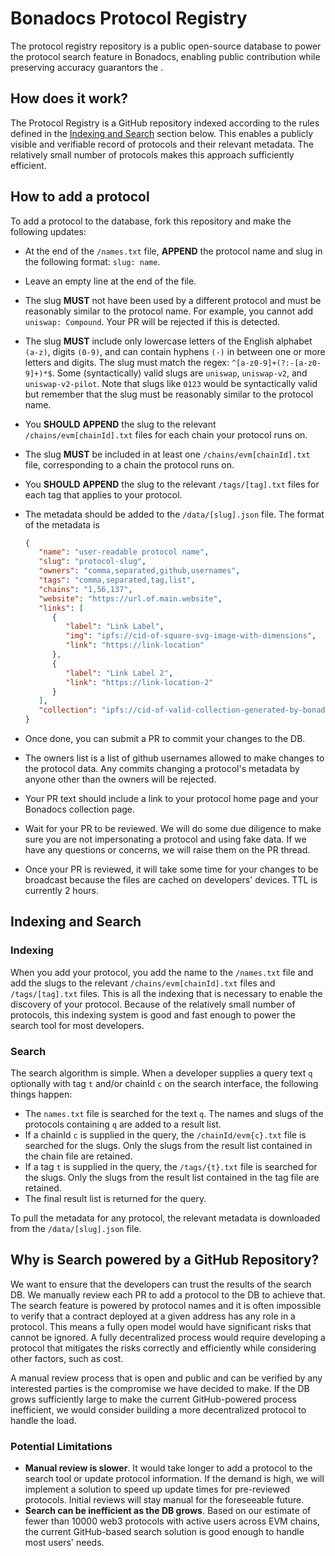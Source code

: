 # Bonadocs Protocol Registry

The protocol registry repository is a public open-source database to power the protocol search feature in Bonadocs,
enabling public contribution while preserving accuracy guarantors the .

## How does it work?

The Protocol Registry is a GitHub repository indexed according to the rules defined in the [Indexing and Search](#indexing-and-search) section below.
This enables a publicly visible and verifiable record of protocols and their relevant metadata. The relatively small number of protocols
makes this approach sufficiently efficient.

## How to add a protocol

To add a protocol to the database, fork this repository and make the following updates:
- At the end of the `/names.txt` file, __APPEND__ the protocol name and slug in the following format: `slug: name`.
- Leave an empty line at the end of the file.
- The slug __MUST__ not have been used by a different protocol and must be reasonably similar to the protocol name.
  For example, you cannot add `uniswap: Compound`. Your PR will be rejected if this is detected.
- The slug __MUST__ include only lowercase letters of the English alphabet `(a-z)`, digits `(0-9)`, and can contain hyphens `(-)` in between one or more
  letters and digits. The slug must match the regex: `^[a-z0-9]+(?:-[a-z0-9]+)*$`. Some (syntactically) valid slugs are `uniswap`, `uniswap-v2`, and `uniswap-v2-pilot`.
  Note that slugs like `0123` would be syntactically valid but remember that the slug must be reasonably similar to the protocol name.
- You __SHOULD__ __APPEND__ the slug to the relevant `/chains/evm[chainId].txt` files for each chain your protocol runs on.
- The slug __MUST__ be included in at least one `/chains/evm[chainId].txt` file, corresponding to a chain the protocol
  runs on.
- You __SHOULD__ __APPEND__ the slug to the relevant `/tags/[tag].txt` files for each tag that applies to your protocol.
- The metadata should be added to the `/data/[slug].json` file.
  The format of the metadata is
  
  ````json
  {
     "name": "user-readable protocol name",
     "slug": "protocol-slug",
     "owners": "comma,separated,github,usernames",
     "tags": "comma,separated,tag,list",
     "chains": "1,56,137",
     "website": "https://url.of.main.website",
     "links": [
        {
           "label": "Link Label",
           "img": "ipfs://cid-of-square-svg-image-with-dimensions",
           "link": "https://link-location"
        },
        {
           "label": "Link Label 2",
           "link": "https://link-location-2"
        }
     ],
     "collection": "ipfs://cid-of-valid-collection-generated-by-bonadocs-editor"
  }
  ````
- Once done, you can submit a PR to commit your changes to the DB.
- The owners list is a list of github usernames allowed to make changes to the protocol data. Any commits changing a protocol's metadata by anyone other than the owners will be rejected.
- Your PR text should include a link to your protocol home page and your Bonadocs collection page.
- Wait for your PR to be reviewed. We will do some due diligence to make sure you are not impersonating a protocol and using
  fake data. If we have any questions or concerns, we will raise them on the PR thread.
- Once your PR is reviewed, it will take some time for your changes to be broadcast because the files are cached on developers' devices. TTL is currently 2 hours.

## Indexing and Search
### Indexing

When you add your protocol, you add the name to the `/names.txt` file and add the slugs to the relevant `/chains/evm[chainId].txt` files and `/tags/[tag].txt` files.
This is all the indexing that is necessary to enable the discovery of your protocol. Because of the relatively small number of protocols, this indexing
system is good and fast enough to power the search tool for most developers.

### Search
The search algorithm is simple. When a developer supplies a query text `q` optionally with tag `t` and/or chainId `c` on the search interface, the following things happen:
- The `names.txt` file is searched for the text `q`. The names and slugs of the protocols containing `q` are added to a result list.
- If a chainId `c` is supplied in the query, the `/chainId/evm{c}.txt` file is searched for the slugs. Only the slugs from the result list contained in the chain file are retained.
- If a tag `t` is supplied in the query, the `/tags/{t}.txt` file is searched for the slugs. Only the slugs from the result list contained in the tag file are retained.
- The final result list is returned for the query.

To pull the metadata for any protocol, the relevant metadata is downloaded from the `/data/[slug].json` file.

## Why is Search powered by a GitHub Repository?

We want to ensure that the developers can trust the results of the search DB. We manually review each PR to add a protocol to the DB to achieve that.
The search feature is powered by protocol names and it is often impossible to verify that a contract deployed at a given address has any role in a protocol.
This means a fully open model would have significant risks that cannot be ignored. A fully decentralized process would require developing a protocol that
mitigates the risks correctly and efficiently while considering other factors, such as cost.

A manual review process that is open and public and can be verified by any interested parties is the compromise we have decided to make. If the DB grows
sufficiently large to make the current GitHub-powered process inefficient, we would consider building a more decentralized protocol to handle the load.

### Potential Limitations

- __Manual review is slower__. It would take longer to add a protocol to the search tool or update protocol information. If the demand is high, we will
  implement a solution to speed up update times for pre-reviewed protocols. Initial reviews will stay manual for the foreseeable future.
- __Search can be inefficient as the DB grows__. Based on our estimate of fewer than 10000 web3 protocols with active users across EVM chains, the current
  GitHub-based search solution is good enough to handle most users' needs.
